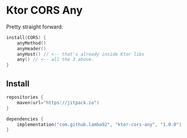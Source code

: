 # Ktor CORS Any

Pretty straight forward:
```kotlin
install(CORS) {
    anyMethod()
    anyHeader()
    anyHost() // <-- that's already inside Ktor libs
    any() // <-- all the 3 above.
}
```

## Install 
```kotlin
repositories {
    maven(url="https://jitpack.io")
}
```
```kotlin
dependencies {
    implementation("com.github.lamba92", "ktor-cors-any", "1.0.0")
}
```